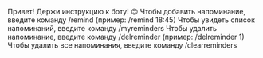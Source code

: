 Привет! Держи инструкцию к боту! 😊
Чтобы добавить напоминание, введите команду /remind (пример: /remind 18:45)
Чтобы увидеть список напоминаний, введите команду /myreminders
Чтобы удалить напоминание, введите команду /delreminder (пример: /delreminder 1)
Чтобы удалить все напоминания, введите команду /clearreminders
